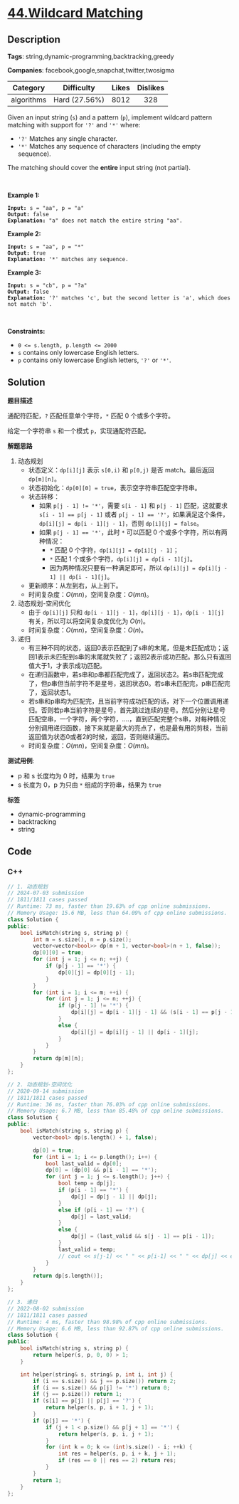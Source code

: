 # [44.Wildcard Matching](https://leetcode.com/problems/wildcard-matching/description/)

## Description

**Tags**: string,dynamic-programming,backtracking,greedy

**Companies**: facebook,google,snapchat,twitter,twosigma

|  Category  |  Difficulty   | Likes | Dislikes |
| :--------: | :-----------: | :---: | :------: |
| algorithms | Hard (27.56%) | 8012  |   328    |

<p>Given an input string (<code>s</code>) and a pattern (<code>p</code>), implement wildcard pattern matching with support for <code>&#39;?&#39;</code> and <code>&#39;*&#39;</code> where:</p>
<ul>
  <li><code>&#39;?&#39;</code> Matches any single character.</li>
  <li><code>&#39;*&#39;</code> Matches any sequence of characters (including the empty sequence).</li>
</ul>
<p>The matching should cover the <strong>entire</strong> input string (not partial).</p>
<p>&nbsp;</p>
<p><strong class="example">Example 1:</strong></p>
<pre><code><strong>Input:</strong> s = &quot;aa&quot;, p = &quot;a&quot;
<strong>Output:</strong> false
<strong>Explanation:</strong> &quot;a&quot; does not match the entire string &quot;aa&quot;.</code></pre>
<p><strong class="example">Example 2:</strong></p>
<pre><code><strong>Input:</strong> s = &quot;aa&quot;, p = &quot;*&quot;
<strong>Output:</strong> true
<strong>Explanation:</strong>&nbsp;&#39;*&#39; matches any sequence.</code></pre>
<p><strong class="example">Example 3:</strong></p>
<pre><code><strong>Input:</strong> s = &quot;cb&quot;, p = &quot;?a&quot;
<strong>Output:</strong> false
<strong>Explanation:</strong>&nbsp;&#39;?&#39; matches &#39;c&#39;, but the second letter is &#39;a&#39;, which does not match &#39;b&#39;.</code></pre>
<p>&nbsp;</p>
<p><strong>Constraints:</strong></p>
<ul>
  <li><code>0 &lt;= s.length, p.length &lt;= 2000</code></li>
  <li><code>s</code> contains only lowercase English letters.</li>
  <li><code>p</code> contains only lowercase English letters, <code>&#39;?&#39;</code> or <code>&#39;*&#39;</code>.</li>
</ul>

## Solution

**题目描述**

通配符匹配，`?` 匹配任意单个字符，`*` 匹配 0 个或多个字符。

给定一个字符串 `s` 和一个模式 `p`，实现通配符匹配。

**解题思路**

1. 动态规划
   - 状态定义：`dp[i][j]` 表示 `s[0,i)` 和 `p[0,j)` 是否 match。最后返回 `dp[m][n]`。
   - 状态初始化：`dp[0][0] = true`，表示空字符串匹配空字符串。
   - 状态转移：
     - 如果 `p[j - 1] != '*'`，需要 `s[i - 1]` 和 `p[j - 1]` 匹配，这就要求 `s[i - 1] == p[j - 1]` 或者 `p[j - 1] == '?'`，如果满足这个条件，`dp[i][j] = dp[i - 1][j - 1]`，否则 `dp[i][j] = false`。
     - 如果 `p[j - 1] == '*'`，此时 `*` 可以匹配 0 个或多个字符，所以有两种情况：
       - `*` 匹配 0 个字符，`dp[i][j] = dp[i][j - 1]`；
       - `*` 匹配 1 个或多个字符，`dp[i][j] = dp[i - 1][j]`。
       - 因为两种情况只要有一种满足即可，所以 `dp[i][j] = dp[i][j - 1] || dp[i - 1][j]`。
   - 更新顺序：从左到右，从上到下。
   - 时间复杂度：$O(mn)$，空间复杂度：$O(mn)$。
2. 动态规划-空间优化
   - 由于 `dp[i][j]` 只和 `dp[i - 1][j - 1]`，`dp[i][j - 1]`，`dp[i - 1][j]` 有关，所以可以将空间复杂度优化为 $O(n)$。
   - 时间复杂度：$O(mn)$，空间复杂度：$O(n)$。
3. 递归
   - 有三种不同的状态，返回0表示匹配到了s串的末尾，但是未匹配成功；返回1表示未匹配到s串的末尾就失败了；返回2表示成功匹配。那么只有返回值大于1，才表示成功匹配。
   - 在递归函数中，若s串和p串都匹配完成了，返回状态2。若s串匹配完成了，但p串但当前字符不是星号，返回状态0。若s串未匹配完，p串匹配完了，返回状态1。
   - 若s串和p串均为匹配完，且当前字符成功匹配的话，对下一个位置调用递归。否则若p串当前字符是星号，首先跳过连续的星号。然后分别让星号匹配空串，一个字符，两个字符，....，直到匹配完整个s串，对每种情况分别调用递归函数，接下来就是最大的亮点了，也是最有用的剪枝，当前返回值为状态0或者2的时候，返回，否则继续遍历。
   - 时间复杂度：$O(mn)$，空间复杂度：$O(mn)$。

**测试用例**:

- p 和 s 长度均为 0 时，结果为 `true`
- s 长度为 0，p 为只由 `*` 组成的字符串，结果为 `true`

**标签**

- dynamic-programming
- backtracking
- string

<!-- code start -->
## Code

### C++

```cpp
// 1. 动态规划
// 2024-07-03 submission
// 1811/1811 cases passed
// Runtime: 73 ms, faster than 19.63% of cpp online submissions.
// Memory Usage: 15.6 MB, less than 64.09% of cpp online submissions.
class Solution {
public:
    bool isMatch(string s, string p) {
        int m = s.size(), n = p.size();
        vector<vector<bool>> dp(m + 1, vector<bool>(n + 1, false));
        dp[0][0] = true;
        for (int j = 1; j <= n; ++j) {
            if (p[j - 1] == '*') {
                dp[0][j] = dp[0][j - 1];
            }
        }
        for (int i = 1; i <= m; ++i) {
            for (int j = 1; j <= n; ++j) {
                if (p[j - 1] != '*') {
                    dp[i][j] = dp[i - 1][j - 1] && (s[i - 1] == p[j - 1] || p[j - 1] == '?');
                }
                else {
                    dp[i][j] = dp[i][j - 1] || dp[i - 1][j];
                }
            }
        }
        return dp[m][n];
    }
};
```

```cpp
// 2. 动态规划-空间优化
// 2020-09-14 submission
// 1811/1811 cases passed
// Runtime: 36 ms, faster than 76.03% of cpp online submissions.
// Memory Usage: 6.7 MB, less than 85.48% of cpp online submissions.
class Solution {
public:
    bool isMatch(string s, string p) {
        vector<bool> dp(s.length() + 1, false);

        dp[0] = true;
        for (int i = 1; i <= p.length(); i++) {
            bool last_valid = dp[0];
            dp[0] = (dp[0] && p[i - 1] == '*');
            for (int j = 1; j <= s.length(); j++) {
                bool temp = dp[j];
                if (p[i - 1] == '*') {
                    dp[j] = dp[j - 1] || dp[j];
                }
                else if (p[i - 1] == '?') {
                    dp[j] = last_valid;
                }
                else {
                    dp[j] = (last_valid && s[j - 1] == p[i - 1]);
                }
                last_valid = temp;
                // cout << s[j-1] << " " << p[i-1] << " " << dp[j] << endl;
            }
        }
        return dp[s.length()];
    }
};
```

```cpp
// 3. 递归
// 2022-08-02 submission
// 1811/1811 cases passed
// Runtime: 4 ms, faster than 98.98% of cpp online submissions.
// Memory Usage: 6.6 MB, less than 92.87% of cpp online submissions.
class Solution {
public:
    bool isMatch(string s, string p) {
        return helper(s, p, 0, 0) > 1;
    }

    int helper(string& s, string& p, int i, int j) {
        if (i == s.size() && j == p.size()) return 2;
        if (i == s.size() && p[j] != '*') return 0;
        if (j == p.size()) return 1;
        if (s[i] == p[j] || p[j] == '?') {
            return helper(s, p, i + 1, j + 1);
        }
        if (p[j] == '*') {
            if (j + 1 < p.size() && p[j + 1] == '*') {
                return helper(s, p, i, j + 1);
            }
            for (int k = 0; k <= (int)s.size() - i; ++k) {
                int res = helper(s, p, i + k, j + 1);
                if (res == 0 || res == 2) return res;
            }
        }
        return 1;
    }
};
```

<!-- code end -->
